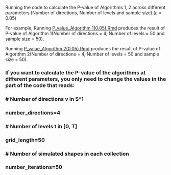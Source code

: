 Running the code to calculate the P-value of Algorithms 1, 2 across different parameters (Number of directions, Number of levels and sample size).($\varepsilon$ = 0.05)


For example, Running [P_value_Algorithm 1(0.05).Rmd](https://github.com/JinyuWang123/TDA/blob/main/Simulation%20Study/Code_table5/P_value_Algorithm%201(0.05).Rmd) produces the result of P-value of Algorithm 1(Number of directions = 4, Number of levels = 50 and sample size = 50).

Running [P_value_Algorithm 2(0.05).Rmd](https://github.com/JinyuWang123/TDA/blob/main/Simulation%20Study/Code_table5/P_value_Algorithm%202(0.05).Rmd) produces the result of P-value of Algorithm 2(Number of directions = 4, Number of levels = 50 and sample size = 50).


### If you want to calculate the P-value of the algorithms at different parameters, you only need to change the values in the part of the code that reads: 

### # Number of directions v in S^1
### number_directions=4
### # Number of levels t in [0, T]
### grid_length=50
### # Number of simulated shapes in each collection
### number_iterations=50


